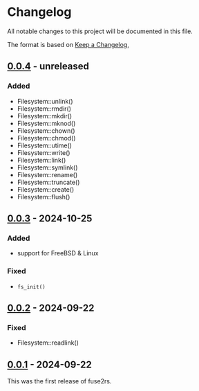 # Changelog

All notable changes to this project will be documented in this file.

The format is based on [Keep a Changelog](https://keepachangelog.com/en/1.1.0/),

## [0.0.4] - unreleased

### Added

- Filesystem::unlink()
- Filesystem::rmdir()
- Filesystem::mkdir()
- Filesystem::mknod()
- Filesystem::chown()
- Filesystem::chmod()
- Filesystem::utime()
- Filesystem::write()
- Filesystem::link()
- Filesystem::symlink()
- Filesystem::rename()
- Filesystem::truncate()
- Filesystem::create()
- Filesystem::flush()

## [0.0.3] - 2024-10-25

### Added

- support for FreeBSD & Linux

### Fixed

- `fs_init()`

## [0.0.2] - 2024-09-22

### Fixed

- Filesystem::readlink()

## [0.0.1] - 2024-09-22

This was the first release of fuse2rs.

[0.0.4]: https://github.com/realchonk/fuse2rs/compare/0.0.3...0.0.4
[0.0.3]: https://github.com/realchonk/fuse2rs/compare/0.0.2...0.0.3
[0.0.2]: https://github.com/realchonk/fuse2rs/compare/0.0.1...0.0.2
[0.0.1]: https://github.com/realchonk/fuse2rs/releases/tag/0.0.1
